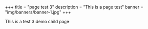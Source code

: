 +++
title = "page test 3"
description = "This is a page test"
banner = "img/banners/banner-1.jpg"
+++

This is a test 3 demo child page